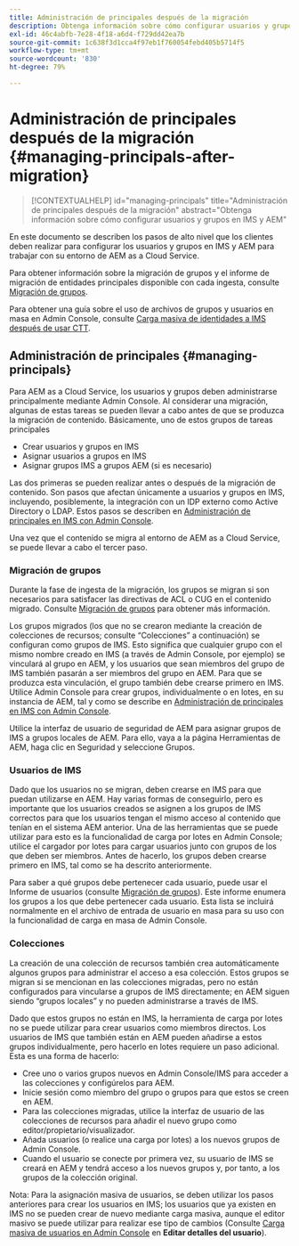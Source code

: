 ```yaml
---
title: Administración de principales después de la migración
description: Obtenga información sobre cómo configurar usuarios y grupos en IMS y AEM
exl-id: 46c4abfb-7e28-4f18-a6d4-f729dd42ea7b
source-git-commit: 1c638f3d1cca4f97eb1f760054febd405b5714f5
workflow-type: tm+mt
source-wordcount: '830'
ht-degree: 79%

---
```


# Administración de principales después de la migración {#managing-principals-after-migration}

>[!CONTEXTUALHELP]
>id="managing-principals"
>title="Administración de principales después de la migración"
>abstract="Obtenga información sobre cómo configurar usuarios y grupos en IMS y AEM"

En este documento se describen los pasos de alto nivel que los clientes deben realizar para configurar los usuarios y grupos en IMS y AEM para trabajar con su entorno de AEM as a Cloud Service.

Para obtener información sobre la migración de grupos y el informe de migración de entidades principales disponible con cada ingesta, consulte [Migración de grupos](/help/journey-migration/content-transfer-tool/using-content-transfer-tool/group-migration.md).

Para obtener una guía sobre el uso de archivos de grupos y usuarios en masa en Admin Console, consulte [Carga masiva de identidades a IMS después de usar CTT](/help/journey-migration/content-transfer-tool/using-content-transfer-tool/bulk-principal-uploading.md).

## Administración de principales {#managing-principals}

Para AEM as a Cloud Service, los usuarios y grupos deben administrarse principalmente mediante Admin Console. Al considerar una migración, algunas de estas tareas se pueden llevar a cabo antes de que se produzca la migración de contenido.  Básicamente, uno de estos grupos de tareas principales

* Crear usuarios y grupos en IMS
* Asignar usuarios a grupos en IMS
* Asignar grupos IMS a grupos AEM (si es necesario)

Las dos primeras se pueden realizar antes o después de la migración de contenido.  Son pasos que afectan únicamente a usuarios y grupos en IMS, incluyendo, posiblemente, la integración con un IDP externo como Active Directory o LDAP.  Estos pasos se describen en [Administración de principales en IMS con Admin Console](/help/journey-migration/managing-principals.md).

Una vez que el contenido se migra al entorno de AEM as a Cloud Service, se puede llevar a cabo el tercer paso.

### Migración de grupos

Durante la fase de ingesta de la migración, los grupos se migran si son necesarios para satisfacer las directivas de ACL o CUG en el contenido migrado.  Consulte [Migración de grupos](/help/journey-migration/content-transfer-tool/using-content-transfer-tool/group-migration.md) para obtener más información.

Los grupos migrados (los que no se crearon mediante la creación de colecciones de recursos; consulte “Colecciones” a continuación) se configuran como grupos de IMS.  Esto significa que cualquier grupo con el mismo nombre creado en IMS (a través de Admin Console, por ejemplo) se vinculará al grupo en AEM, y los usuarios que sean miembros del grupo de IMS también pasarán a ser miembros del grupo en AEM.  Para que se produzca esta vinculación, el grupo también debe crearse primero en IMS.  Utilice Admin Console para crear grupos, individualmente o en lotes, en su instancia de AEM, tal y como se describe en [Administración de principales en IMS con Admin Console](/help/journey-migration/managing-principals.md).

Utilice la interfaz de usuario de seguridad de AEM para asignar grupos de IMS a grupos locales de AEM. Para ello, vaya a la página Herramientas de AEM, haga clic en Seguridad y seleccione Grupos.

### Usuarios de IMS

Dado que los usuarios no se migran, deben crearse en IMS para que puedan utilizarse en AEM.  Hay varias formas de conseguirlo, pero es importante que los usuarios creados se asignen a los grupos de IMS correctos para que los usuarios tengan el mismo acceso al contenido que tenían en el sistema AEM anterior.  Una de las herramientas que se puede utilizar para esto es la funcionalidad de carga por lotes en Admin Console; utilice el cargador por lotes para cargar usuarios junto con grupos de los que deben ser miembros.  Antes de hacerlo, los grupos deben crearse primero en IMS, tal como se ha descrito anteriormente.

Para saber a qué grupos debe pertenecer cada usuario, puede usar el Informe de usuarios (consulte [Migración de grupos](/help/journey-migration/content-transfer-tool/using-content-transfer-tool/group-migration.md)).  Este informe enumera los grupos a los que debe pertenecer cada usuario. Esta lista se incluirá normalmente en el archivo de entrada de usuario en masa para su uso con la funcionalidad de carga en masa de Admin Console.

### Colecciones

La creación de una colección de recursos también crea automáticamente algunos grupos para administrar el acceso a esa colección.  Estos grupos se migran si se mencionan en las colecciones migradas, pero no están configurados para vincularse a grupos de IMS directamente; en AEM siguen siendo “grupos locales” y no pueden administrarse a través de IMS.

Dado que estos grupos no están en IMS, la herramienta de carga por lotes no se puede utilizar para crear usuarios como miembros directos.  Los usuarios de IMS que también están en AEM pueden añadirse a estos grupos individualmente, pero hacerlo en lotes requiere un paso adicional.  Esta es una forma de hacerlo:
* Cree uno o varios grupos nuevos en Admin Console/IMS para acceder a las colecciones y configúrelos para AEM.
* Inicie sesión como miembro del grupo o grupos para que estos se creen en AEM.
* Para las colecciones migradas, utilice la interfaz de usuario de las colecciones de recursos para añadir el nuevo grupo como editor/propietario/visualizador.
* Añada usuarios (o realice una carga por lotes) a los nuevos grupos de Admin Console.
* Cuando el usuario se conecte por primera vez, su usuario de IMS se creará en AEM y tendrá acceso a los nuevos grupos y, por tanto, a los grupos de la colección original.

Nota: Para la asignación masiva de usuarios, se deben utilizar los pasos anteriores para crear los usuarios en IMS; los usuarios que ya existen en IMS no se pueden crear de nuevo mediante carga masiva, aunque el editor masivo se puede utilizar para realizar ese tipo de cambios (Consulte [Carga masiva de usuarios en Admin Console](https://helpx.adobe.com/enterprise/using/bulk-upload-users.html) en **Editar detalles del usuario**).
